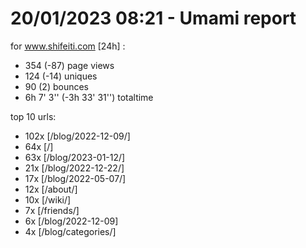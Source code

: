 # 20/01/2023 08:21 - Umami report
for www.shifeiti.com [24h] :

 - 354 (-87) page views
 - 124 (-14) uniques
 - 90 (2) bounces
 - 6h 7' 3'' (-3h 33' 31'') totaltime


top 10 urls:
 - 102x [/blog/2022-12-09/]
 - 64x [/]
 - 63x [/blog/2023-01-12/]
 - 21x [/blog/2022-12-22/]
 - 17x [/blog/2022-05-07/]
 - 12x [/about/]
 - 10x [/wiki/]
 - 7x [/friends/]
 - 6x [/blog/2022-12-09]
 - 4x [/blog/categories/]


